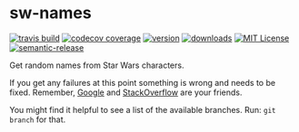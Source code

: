 # sw-names

[![travis build](https://img.shields.io/travis/jcvalerio/sw-names.svg?style=flat-square)](https://travis-ci.org/jcvalerio/sw-names)
[![codecov coverage](https://img.shields.io/codecov/c/github/jcvalerio/sw-names.svg?style=flat-square)](https://codecov.io/github/jcvalerio/sw-names)
[![version](https://img.shields.io/npm/v/jcvalerio-sw-names.svg?style=flat-square)](http://npm.im/jcvalerio-sw-names)
[![downloads](https://img.shields.io/npm/dm/jcvalerio-sw-names.svg?style=flat-square)](http://npm-stat.com/charts.html?package=jcvalerio-sw-names&from=2015-08-01)
[![MIT License](https://img.shields.io/npm/l/jcvalerio-sw-names.svg?style=flat-square)](http://opensource.org/licenses/MIT)
[![semantic-release](https://img.shields.io/badge/%20%20%F0%9F%93%A6%F0%9F%9A%80-semantic--release-e10079.svg?style=flat-square)](https://github.com/semantic-release/semantic-release)

Get random names from Star Wars characters.


If you get any failures at this point something is wrong and needs to be fixed. Remember,
[Google](https://google.com) and [StackOverflow](https://stackoverflow.com) are your friends.

You might find it helpful to see a list of the available branches. Run: `git branch` for that.